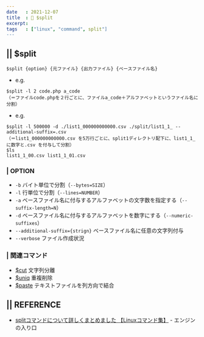 ```yaml
---
date   : 2021-12-07
title  : 🐚 $split
excerpt: 
tags   : ["linux", "command", split"]
---
```


## || $split
```shell
$split {option} {元ファイル} {出力ファイル} {ベースファイル名}
```

* e.g.
```shell
$split -l 2 code.php a_code
（＝ファイルcode.phpを２行ごとに、ファイルa_code＋アルファベットというファイル名に分割）
```
* e.g.
```shell
$split -l 500000 -d ./list1_000000000000.csv ./split/list1_1_ --additional-suffix=.csv
（＝list1_000000000000.csv を5万行ごとに、split1ディレクトリ配下に、list1_1_ に数字と.csv を付与して分割）
$ls 
list1_1_00.csv list1_1_01.csv 
```

### | OPTION
* `-b` バイト単位で分割（`--bytes=SIZE`）
* `-l` 行単位で分割（`--lines=NUMBER`）
* `-a` ベースファイル名に付与するアルファベットの文字数を指定する（`--suffix-length=N`）
* `-d` ベースファイル名に付与するアルファベットを数字にする（`--numeric-suffixes`）
* `--additional-suffix={strign}` ベースファイル名に任意の文字列付与
* `--verbose` ファイル作成状況



### | 関連コマンド
* [$cut]() 
文字列分離
* [$uniq]()
重複削除
* [$paste]() 
テキストファイルを列方向で結合


## || REFERENCE
- [splitコマンドについて詳しくまとめました 【Linuxコマンド集】](https://eng-entrance.com/linux-command-split) - エンジンの入り口
